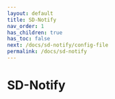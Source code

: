 ```yaml
---
layout: default
title: SD-Notify
nav_order: 1
has_children: true
has_toc: false
next: /docs/sd-notify/config-file
permalink: /docs/sd-notify
---
```


# SD-Notify
